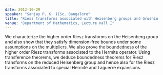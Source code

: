 ```yaml
---
date: 2012-10-29
speaker: "Sanjay P. K. IISc, Bangalore"
title: "Riesz transforms associated with Heisenberg groups and Grushin operator"
venue: "Department of Mathematics, Lecture Hall I"
---
```

We characterize the higher order Riesz transforms on the Heisenberg group and
also show that they satisfy dimension-free bounds under some assumptions on
the multipliers. We also prove the boundedness of the higher order Riesz
transforms associated to the Hermite operator. Using transference
theorems, we deduce boundedness theorems
for Riesz transforms on the reduced Heisenberg group and hence also for
the Riesz transforms associated to special Hermite and Laguerre
expansions.
